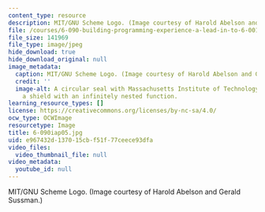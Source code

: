 ```yaml
---
content_type: resource
description: MIT/GNU Scheme Logo. (Image courtesy of Harold Abelson and Gerald Sussman.)
file: /courses/6-090-building-programming-experience-a-lead-in-to-6-001-january-iap-2005/e967432d137015cbf51f77ceece93dfa_6-090iap05.jpg
file_size: 141969
file_type: image/jpeg
hide_download: true
hide_download_original: null
image_metadata:
  caption: MIT/GNU Scheme Logo. (Image courtesy of Harold Abelson and Gerald Sussman.)
  credit: ''
  image-alt: A circular seal with Massachusetts Institute of Technology wrapping around
    a shield with an infinitely nested function.
learning_resource_types: []
license: https://creativecommons.org/licenses/by-nc-sa/4.0/
ocw_type: OCWImage
resourcetype: Image
title: 6-090iap05.jpg
uid: e967432d-1370-15cb-f51f-77ceece93dfa
video_files:
  video_thumbnail_file: null
video_metadata:
  youtube_id: null
---
```

MIT/GNU Scheme Logo. (Image courtesy of Harold Abelson and Gerald Sussman.)